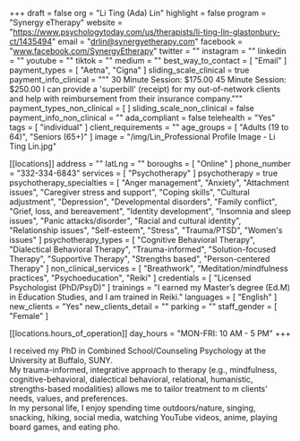 +++
draft = false
org = "Li Ting (Ada) Lin"
highlight = false
program = "Synergy eTherapy"
website = "https://www.psychologytoday.com/us/therapists/li-ting-lin-glastonbury-ct/1435494"
email = "drlin@synergyetherapy.com"
facebook = "www.facebook.com/SynergyEtherapy"
twitter = ""
instagram = ""
linkedin = ""
youtube = ""
tiktok = ""
medium = ""
best_way_to_contact = [ "Email" ]
payment_types = [ "Aetna", "Cigna" ]
sliding_scale_clinical = true
payment_info_clinical = """
30 Minute Session: $175.00
45 Minute Session: $250.00
I can provide a 'superbill' (receipt) for my out-of-network clients and help with reimbursement from their insurance company."""
payment_types_non_clinical = [ ]
sliding_scale_non_clinical = false
payment_info_non_clinical = ""
ada_compliant = false
telehealth = "Yes"
tags = [ "individual" ]
client_requirements = ""
age_groups = [ "Adults (19 to 64)", "Seniors (65+)" ]
image = "/img/Lin_Professional Profile Image - Li Ting Lin.jpg"

[[locations]]
address = ""
latLng = ""
boroughs = [ "Online" ]
phone_number = "332-334-6843"
services = [ "Psychotherapy" ]
psychotherapy = true
psychotherapy_specialties = [
  "Anger management",
  "Anxiety",
  "Attachment issues",
  "Caregiver stress and support",
  "Coping skills",
  "Cultural adjustment",
  "Depression",
  "Developmental disorders",
  "Family conflict",
  "Grief, loss, and bereavement",
  "Identity development",
  "Insomnia and sleep issues",
  "Panic attacks/disorder",
  "Racial and cultural identity",
  "Relationship issues",
  "Self-esteem",
  "Stress",
  "Trauma/PTSD",
  "Women's issues"
]
psychotherapy_types = [
  "Cognitive Behavioral Therapy",
  "Dialectical Behavioral Therapy",
  "Trauma-informed",
  "Solution-focused Therapy",
  "Supportive Therapy",
  "Strengths based",
  "Person-centered Therapy"
]
non_clinical_services = [
  "Breathwork",
  "Meditation/mindfulness practices",
  "Psychoeducation",
  "Reiki"
]
credentials = [ "Licensed Psychologist (PhD/PsyD)" ]
trainings = "I earned my Master’s degree (Ed.M) in Education Studies, and I am trained in Reiki."
languages = [ "English" ]
new_clients = "Yes"
new_clients_detail = ""
parking = ""
staff_gender = [ "Female" ]

  [[locations.hours_of_operation]]
  day_hours = "MON-FRI: 10 AM - 5 PM"
+++

I received my PhD in Combined School/Counseling Psychology at the University at Buffalo, SUNY. <br>
My trauma-informed, integrative approach to therapy (e.g., mindfulness, cognitive-behavioral, dialectical behavioral, relational, humanistic, strengths-based modalities) allows me to tailor treatment to m clients’ needs, values, and preferences. <br>
In my personal life, I enjoy spending time outdoors/nature, singing, snacking, hiking, social media, watching YouTube videos, anime, playing board games, and eating pho. <br>
